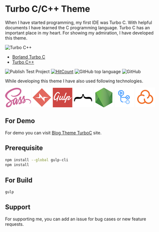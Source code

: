 # Turbo C/C++ Theme

When I have started programming, my first IDE was Turbo C. With helpful documents I have learned the C programming language. Turbo C has an important place in my heart. For showing my admiration, I have developed this theme.

![Turbo C++](https://upload.wikimedia.org/wikipedia/commons/1/16/Turbo_CPP_Compiler.jpg)

- [Borland Turbo C](https://en.wikipedia.org/wiki/Borland_Turbo_C)
- [Turbo C++](https://en.wikipedia.org/wiki/Turbo_C%2B%2B)

![Publish Test Project](https://github.com/fatihtatoglu/blog-theme-turboc/actions/workflows/npm-gulp.yml/badge.svg
) [![HitCount](https://hits.dwyl.com/fatihtatoglu/blog-theme-turboc.svg?style=flat&show=unique)](http://hits.dwyl.com/fatihtatoglu/blog-theme-turboc) ![GitHub top language](https://img.shields.io/github/languages/top/fatihtatoglu/blog-theme-turboc) ![GitHub](https://img.shields.io/github/license/fatihtatoglu/blog-theme-turboc)

While developing this theme I have also used following technologies.

![SASS](docs/sass.png "SASS") ![normalize.css](docs/normalize.png "normalize.css") ![Gulp](docs/gulp.png "Gulp") ![mustache](docs/mustache.png "mustache") ![NodeJS](docs/nodejs.png "NodeJS") ![GitHub Actions](docs/actions.png "GitHub Actions") ![SonarCloud](docs/sonarcloud.png "SonarCloud")

## For Demo

For demo you can visit [Blog Theme TurboC](https://fatihtatoglu.github.io/blog-theme-turboc/) site.

## Prerequisite

```bash
npm install --global gulp-cli
npm install
```

## For Build

```bash
gulp
```

## Support

For supporting me, you can add an issue for bug cases or new feature requests.
